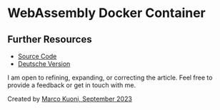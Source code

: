 # WebAssembly Docker Container

## Further Resources
* [Source Code](https://github.com/marcokuoni/public_doc/tree/main/essays/7_emscripten_simple_portability)
* [Deutsche Version](https://github.com/marcokuoni/public_doc/tree/main/essays/7_emscripten_simple_portability/README.de.md)

I am open to refining, expanding, or correcting the article. Feel free to provide a feedback or get in touch with me.

Created by [Marco Kuoni, September 2023](https://marcokuoni.ch)
